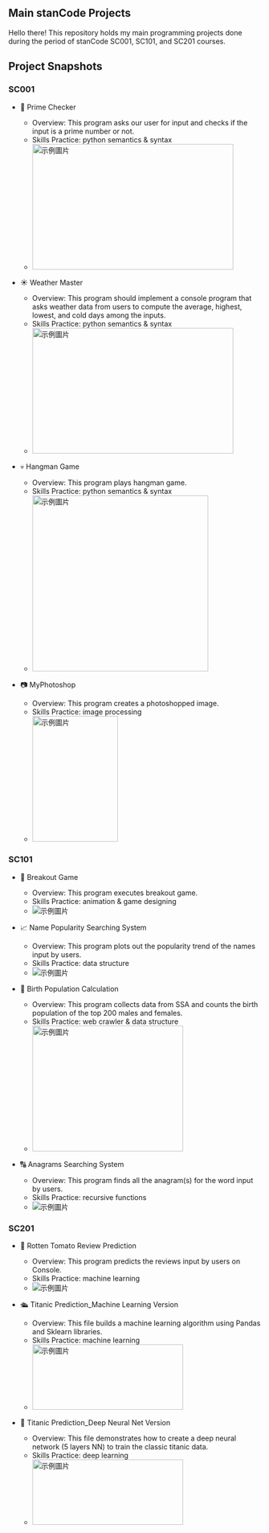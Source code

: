 ## Main stanCode Projects
Hello there!
This repository holds my main programming projects done during the period of stanCode SC001, SC101, and SC201 courses.

## Project Snapshots 
### SC001
- 🧮 Prime Checker
    - Overview: This program asks our user for input and checks if the input is a
prime number or not.
    - Skills Practice: python semantics & syntax
    - <img src="Main_stanCodeProject/SC001/A2_WeatherMaster&PrimeChecker/demo_prime_checker.png" alt="示例圖片" width="400" height="250" />



- ☀️ Weather Master
    - Overview: This program should implement a console program
that asks weather data from users to compute the
average, highest, lowest, and cold days among the inputs.
    - Skills Practice: python semantics & syntax
    - <img src="Main_stanCodeProject/SC001/A2_WeatherMaster&PrimeChecker/demo_weather_master.png" alt="示例圖片" width="400" height="250">


- 💀 Hangman Game
    - Overview: This program plays hangman game.
    - Skills Practice: python semantics & syntax
    - <img src="Main_stanCodeProject/SC001/A3_HangMan/demo_hangman.png" alt="示例圖片" width="400*1.12" height="350">


- 📷︎ MyPhotoshop 
    - Overview: This program creates a photoshopped image.
    - Skills Practice: image processing
    - <img src="Main_stanCodeProject/SC001/A4_MyPhotoShop/demo_best_photoshop_ward.png" alt="示例圖片" width="170" height="250">


### SC101
- 🧱 Breakout Game 
    - Overview: This program executes breakout game.
    - Skills Practice: animation & game designing
    - <img src="Main_stanCodeProject/SC101/A2_BreakOutGame/demo_breakout.png" alt="示例圖片" width="400*1.5" height="250*1.5">


- 📈 Name Popularity Searching System 
    - Overview: This program plots out the popularity trend of the names input by users.
    - Skills Practice: data structure
    - <img src="Main_stanCodeProject/SC101/A4_BabyNames&webcrawler/demo_babynames.png" alt="示例圖片" width="400*1.5" height="250*1.5">


- 👶 Birth Population Calculation
    - Overview: This program collects data from SSA and counts the birth population of the top 200 males and females. 
    - Skills Practice: web crawler & data structure 
    - <img src="Main_stanCodeProject/SC101/A4_BabyNames&webcrawler/demo_webcrawler.png" alt="示例圖片" width="300" height="250">


- 🔠 Anagrams Searching System
    - Overview: This program finds all the anagram(s) for the word input by users.
    - Skills Practice: recursive functions 
    - <img src="Main_stanCodeProject/SC101/A5_anagrams/demo_anagrams.png" alt="示例圖片" width="400*1.5" height="250*1.5">


### SC201
- 🍅 Rotten Tomato Review Prediction
    - Overview: This program predicts the reviews input by 
users on Console.
    - Skills Practice: machine learning 
    - <img src="Main_stanCodeProject/SC201/A2_RottenTomato/demo_RottenTomato.png" alt="示例圖片" width="480*1.5" height="300*1.5">


- 🛳︎ Titanic Prediction_Machine Learning Version
    - Overview: This file builds a machine learning algorithm using Pandas and Sklearn libraries.
    - Skills Practice: machine learning 
    - <img src="Main_stanCodeProject/SC201/A3_Titanic_ML&DeepNN/demo_titanic_ML.png" alt="示例圖片" width="300" height="130">


- 🚢 Titanic Prediction_Deep Neural Net Version
    - Overview: This file demonstrates how to create a deep
neural network (5 layers NN) to train the classic
titanic data.
    - Skills Practice: deep learning 
    - <img src="Main_stanCodeProject/SC201/A3_Titanic_ML&DeepNN/demo_titanic_Deep_NN.png" alt="示例圖片" width="300" height="130">
